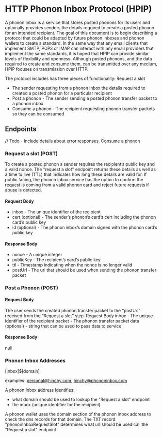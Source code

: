 # HTTP Phonon Inbox Protocol (HPIP)

A phonon inbox is a service that stores posted phonons for its users and optionally provides senders the details required to create a posted phonon for an intended recipient. The goal of this document is to begin describing a protocol that could be adapted by future phonon inboxes and phonon wallets to create a standard. In the same way that any email clients that implement SMTP, POP3 or IMAP can interact with any email providers that implement the same standards, it is hoped that HPIP can provide similar levels of flexibility and openness. Although posted phonons, and the data required to create and consume them, can be transmitted over any medium, HPIP focuses on transmission over HTTP.

The protocol includes has three pieces of functionality:
Request a slot

- The sender requesting from a phonon inbox the details required to created a posted phonon for a particular recipient
- Post a phonon - The sender sending a posted phonon transfer packet to a phonon inbox
- Consume a phonon - The recipient requesting phonon transfer packets so they can be consumed

## Endpoints

// Todo - Include details about error responses, Consume a phonon

### Request a slot (POST)

To create a posted phonon a sender requires the recipient’s public key and a valid nonce. The “request a slot” endpoint returns these details as well as a time to live (TTL) that indicates how long these details are valid for. If public facing, the phonon inbox service has the option to confirm the request is coming from a valid phonon card and reject future requests if abuse is detected.

#### Request Body

- inbox - The unique identifier of the recipient
- cert (optional) - The sender’s phonon’s card’s cert including the phonon card’s public key
- id (optional) - The phonon inbox’s domain signed with the phonon card’s public key

#### Response Body

- nonce - A unique integer
- publicKey - The recipient’s card’s public key
- ttl - Timestamp indicating when the nonce is no longer valid
- postUrl - The url that should be used when sending the phonon transfer packet

### Post a Phonon (POST)

#### Request Body

The user sends the created phonon transfer packet to the “postUrl” received from the “Request a slot” step.
Request Body
inbox - The unique identifier of the recipient
packet - The phonon transfer packet
data (optional) - string that can be used to pass data to service

#### Response Body

null

### Phonon Inbox Addresses

[inbox]$[domain]

examples: personal@hinchy.com, hinchy@phononinbox.com

A phonon inbox address identifies:

- what domain should be used to lookup the "Request a slot" endpoint
- the inbox (unique identifier for the recipient)

A phonon wallet uses the domain section of the phonon inbox address to check the dns records for that domain. The TXT record "phononInboxRequestSlot" determines what url should be used call the "Request a slot" endpoint
